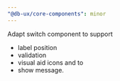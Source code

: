 ```yaml
---
"@db-ux/core-components": minor
---
```


Adapt switch component to support
- label position
- validation
- visual aid icons and to
- show message.

